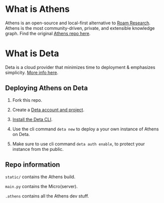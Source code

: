 # What is Athens

Athens is an open-source and local-first alternative to [Roam Research](https://roamresearch.com/). Athens is the most community-driven, private, and extensible knowledge graph. Find the original [Athens repo here](https://github.com/athensresearch/athens/).

# What is Deta

Deta is a cloud provider that minimizes time to deployment & emphasizes simplicity. [More info here](https://www.deta.sh/).

## Deploying Athens on Deta

1. Fork this repo.

2. Create a [Deta account and project](https://web.deta.sh/).

3. [Install the Deta CLI](https://docs.deta.sh/docs/cli/install).

4. Use the cli command `deta new` to deploy a your own instance of Athens on Deta.

5. Make sure to use cli command `deta auth enable`, to protect your instance from the public.


## Repo information

`static/` contains the Athens build.

`main.py` contains the Micro(server).

`.athens` contains all the Athens dev stuff.
